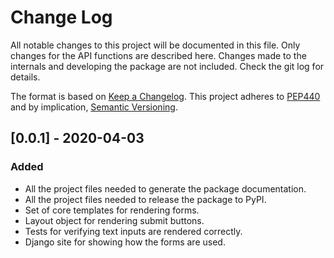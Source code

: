 # Change Log
All notable changes to this project will be documented in this file.
Only changes for the API functions are described here. Changes made 
to the internals and developing the package are not included. Check 
the git log for details.

The format is based on [Keep a Changelog](http://keepachangelog.com/).
This project adheres to [PEP440](https://www.python.org/dev/peps/pep-0440/)
and by implication, [Semantic Versioning](http://semver.org/).

## [0.0.1] - 2020-04-03
### Added 
- All the project files needed to generate the package documentation.
- All the project files needed to release the package to PyPI.
- Set of core templates for rendering forms.
- Layout object for rendering submit buttons.
- Tests for verifying text inputs are rendered correctly.
- Django site for showing how the forms are used. 
